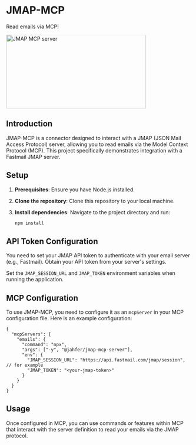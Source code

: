 # JMAP-MCP

Read emails via MCP!

<a href="https://glama.ai/mcp/servers/@jahfer/jmap-mcp-server">
  <img width="380" height="200" src="https://glama.ai/mcp/servers/@jahfer/jmap-mcp-server/badge" alt="JMAP MCP server" />
</a>

## Introduction

JMAP-MCP is a connector designed to interact with a JMAP (JSON Mail Access Protocol) server, allowing you to read emails via the Model Context Protocol (MCP). This project specifically demonstrates integration with a Fastmail JMAP server.

## Setup

1.  **Prerequisites**: Ensure you have Node.js installed.
2.  **Clone the repository**: Clone this repository to your local machine.
3.  **Install dependencies**: Navigate to the project directory and run:

    ```bash
    npm install
    ```

## API Token Configuration

You need to set your JMAP API token to authenticate with your email server (e.g., Fastmail). Obtain your API token from your server's settings.

Set the `JMAP_SESSION_URL` and `JMAP_TOKEN` environment variables when running the application.

## MCP Configuration

To use JMAP-MCP, you need to configure it as an `mcpServer` in your MCP configuration file. Here is an example configuration:

```jsonc
{
  "mcpServers": {
    "emails": {
      "command": "npx",
      "args": ["-y", "@jahfer/jmap-mcp-server"],
      "env": {
        "JMAP_SESSION_URL": "https://api.fastmail.com/jmap/session", // for example
        "JMAP_TOKEN": "<your-jmap-token>"
      }
    }
  }
}
```

## Usage

Once configured in MCP, you can use commands or features within MCP that interact with the server definition to read your emails via the JMAP protocol.
